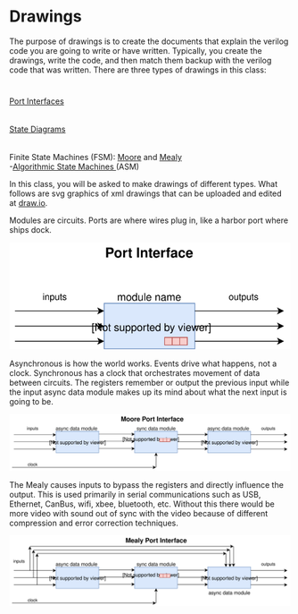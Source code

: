 # Drawings

The purpose of drawings is to create the documents that explain the verilog code you are going to write or have written. Typically, you create the drawings, write the code, and then match them backup with the verilog code that was written.  There are three types of drawings in this class:

$$\hspace{3em}$$[Port Interfaces](https://en.wikipedia.org/wiki/Computer_port_(hardware))  
$$\hspace{3em}$$[State Diagrams](https://en.wikipedia.org/wiki/State_diagram)  
$$\hspace{3em}$$Finite State Machines (FSM):  [Moore](https://en.wikipedia.org/wiki/Moore_machine) and [Mealy](https://en.wikipedia.org/wiki/Mealy_machine)  
-[Algorithmic State Machines ](https://en.wikipedia.org/wiki/Algorithmic_state_machine) (ASM)  

In this class, you will be asked to make drawings of different types. What follows are svg graphics of xml drawings that can be uploaded and edited at [draw.io](https://www.draw.io/).

Modules are circuits. Ports are where wires plug in, like a harbor port where ships dock. 

![PortInterface](PortInterface.svg)

Asynchronous is how the world works. Events drive what happens, not a clock. Synchronous has a clock that orchestrates movement of data between circuits.  The registers remember or output the previous input while the input async data module makes up its mind about what the next input is going to be.

![MoorePortInterface](MoorePortInterface.svg)



The Mealy causes inputs to bypass the registers and directly influence the output. This is used primarily in serial communications such as USB, Ethernet, CanBus, wifi, xbee, bluetooth, etc. Without this there would be more video with sound out of sync with the video because of different compression and error correction techniques. 

![MealyPortInterface](MealyPortInterface.svg)